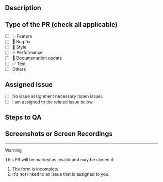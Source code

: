 <!-- This PR form must be completed before you submit it. Please read the important note at the bottom of this form. -->

## Description

<!--
Please give a clear description of your changes and DO NOT leave this blank. Use bullet points when necessary.

For example:
This PR [adds/fixes/etc.] a [feature/bug/etc.] in the landing page with below changes:
- change 1
- change 2
-->

## Type of the PR (check all applicable)

<!-- For example:
- [x] ✨ Feature
- [x] 🎨 Style
-->

- [ ] ✨ Feature
- [ ] 🐞 Bug fix
- [ ] 🎨 Style
- [ ] 🔥 Performance
- [ ] 📄 Documentation update
- [ ] ✅ Test
- [ ] Others

## Assigned Issue

<!-- We won't accept this PR if you don't check any of below checklist and don't mention the issue number that this PR refers to. -->

- [ ] No issue assignment necessary (open issue).
- [ ] I am assigned to the related issue below.

<!--
Please mention the issue number. For example, "Closes/fixes #123".
If the issue is an open issue, write "Relates to #123".
-->

## Steps to QA

<!--
Please provide some steps for the PR reviewer to test your changes. Please mention if they need to isntall or run specific commands. If you have wrote tests, you can mention that here too.

1. Run this command.
2. Click a link.
3. Do this thing.
4. Validate you see the thing working.
-->

## Screenshots or Screen Recordings

<!--
Please provide screenshots or screen recordings if this PR fixes UI issues. Otherwise, write N/A.
-->

---

> [!WARNING]
> This PR will be marked as invalid and may be closed if:
>
> 1. The form is incomplete.
> 2. It's not linked to an issue that is assigned to you.
